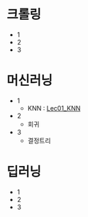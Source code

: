 # 크롤링
- 1
- 2
- 3

# 머신러닝
- 1
    - KNN : [Lec01_KNN](../material/Lec01_KNN.ipynb)
- 2
    - 회귀
- 3
    - 결정트리

# 딥러닝
- 1
- 2
- 3
